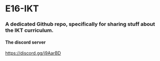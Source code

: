 # E16-IKT

### A dedicated Github repo, specifically for sharing stuff about the IKT curriculum.

#### The discord server
https://discord.gg/j9AarBD
